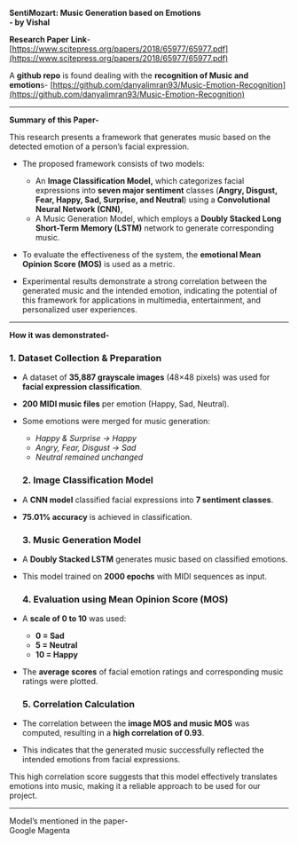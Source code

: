 **SentiMozart: Music Generation based on Emotions**  
               **\- by Vishal**

**Research Paper** **Link**\- [https://www.scitepress.org/papers/2018/65977/65977.pdf](https://www.scitepress.org/papers/2018/65977/65977.pdf)

A **github repo** is found dealing with the **recognition of Music and emotion**s- [https://github.com/danyalimran93/Music-Emotion-Recognition](https://github.com/danyalimran93/Music-Emotion-Recognition)

---

**Summary of this Paper-**

This research presents a framework that generates music based on the detected emotion of a person’s facial expression.

* The proposed framework consists of two models:   
  * An **Image Classification Model,** which categorizes facial expressions into **seven major sentiment** classes (**Angry, Disgust, Fear, Happy, Sad, Surprise, and Neutral**) using a **Convolutional Neural Network (CNN)**,   
  * A Music Generation Model, which employs a **Doubly Stacked Long Short-Term Memory (LSTM)** network to generate corresponding music.


* To evaluate the effectiveness of the system, the **emotional Mean Opinion Score (MOS)** is used as a metric.  
    
* Experimental results demonstrate a strong correlation between the generated music and the intended emotion, indicating the potential of this framework for applications in multimedia, entertainment, and personalized user experiences.


---

**How it was demonstrated-**

### **1\. Dataset Collection & Preparation**

* A dataset of **35,887 grayscale images** (48×48 pixels) was used for **facial expression classification**.  
* **200 MIDI music files** per emotion (Happy, Sad, Neutral).  
* Some emotions were merged for music generation:  
  * *Happy & Surprise → Happy*  
  * *Angry, Fear, Disgust → Sad*  
  * *Neutral remained unchanged*

  ### **2\. Image Classification Model**

* A **CNN model** classified facial expressions into **7 sentiment classes**.  
* **75.01% accuracy** is achieved in classification.

  ### **3\. Music Generation Model**

* A **Doubly Stacked LSTM** generates music based on classified emotions.  
* This model trained on **2000 epochs** with MIDI sequences as input.

  ### **4\. Evaluation using Mean Opinion Score (MOS)**

* A **scale of 0 to 10** was used:  
  * **0 \= Sad**  
  * **5 \= Neutral**  
  * **10 \= Happy**  
* The **average scores** of facial emotion ratings and corresponding music ratings were plotted.

  ### **5\. Correlation Calculation**

* The correlation between the **image MOS and music MOS** was computed, resulting in a **high correlation of 0.93**.  
* This indicates that the generated music successfully reflected the intended emotions from facial expressions.

This high correlation score suggests that this model effectively translates emotions into music, making it a reliable approach to be used for our project. 

---

Model’s mentioned in the paper-  
Google Magenta 